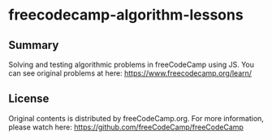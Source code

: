 # freecodecamp-algorithm-lessons

## Summary
Solving and testing algorithmic problems in freeCodeCamp using JS.
You can see original problems at here:
https://www.freecodecamp.org/learn/

## License
Original contents is distributed by freeCodeCamp.org.
For more information, please watch here:
https://github.com/freeCodeCamp/freeCodeCamp
